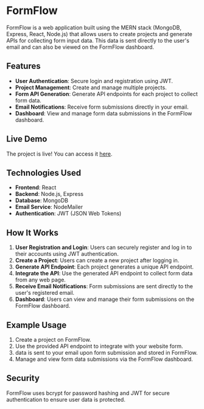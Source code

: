 # FormFlow

FormFlow is a web application built using the MERN stack (MongoDB, Express, React, Node.js) that allows users to create projects and generate APIs for collecting form input data. This data is sent directly to the user's email and can also be viewed on the FormFlow dashboard.

## Features

- **User Authentication**: Secure login and registration using JWT.
- **Project Management**: Create and manage multiple projects.
- **Form API Generation**: Generate API endpoints for each project to collect form data.
- **Email Notifications**: Receive form submissions directly in your email.
- **Dashboard**: View and manage form data submissions in the FormFlow dashboard.

## Live Demo

The project is live! You can access it [here](https://formflow-ten.vercel.app/).

## Technologies Used

- **Frontend**: React
- **Backend**: Node.js, Express
- **Database**: MongoDB
- **Email Service**: NodeMailer
- **Authentication**: JWT (JSON Web Tokens)

## How It Works

1. **User Registration and Login**: Users can securely register and log in to their accounts using JWT authentication.
2. **Create a Project**: Users can create a new project after logging in.
3. **Generate API Endpoint**: Each project generates a unique API endpoint.
4. **Integrate the API**: Use the generated API endpoint to collect form data from any web page.
5. **Receive Email Notifications**: Form submissions are sent directly to the user's registered email.
6. **Dashboard**: Users can view and manage their form submissions on the FormFlow dashboard.

## Example Usage

1. Create a project on FormFlow.
2. Use the provided API endpoint to integrate with your website form.
3. data is sent to your email upon form submission and stored in FormFlow.
4. Manage and view form data submissions via the FormFlow dashboard.

## Security

FormFlow uses bcrypt for password hashing and JWT for secure authentication to ensure user data is protected.


